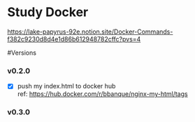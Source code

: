 # Study Docker

https://lake-papyrus-92e.notion.site/Docker-Commands-f382c9230d8d4e1d86b612948782cffc?pvs=4

#Versions
### v0.2.0
- [x]  push my index.html to docker hub
<br>ref: https://hub.docker.com/r/bbanque/nginx-my-html/tags
### v0.3.0

